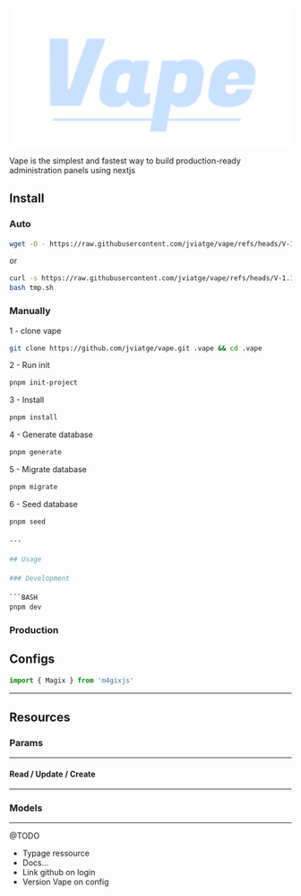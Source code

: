 <p align="center">
    <img src="/public/app/logo.svg" width="500"/><br/>
</p>

Vape is the simplest and fastest way to build production-ready administration panels using nextjs

## Install

### Auto

```BASH
wget -O - https://raw.githubusercontent.com/jviatge/vape/refs/heads/V-1.1.0/install.sh | bash
```

or

```BASH
curl -s https://raw.githubusercontent.com/jviatge/vape/refs/heads/V-1.1.0/install.sh >tmp.sh
bash tmp.sh
```

### Manually

1 - clone vape

```BASH
git clone https://github.com/jviatge/vape.git .vape && cd .vape

```

2 - Run init

```BASH
pnpm init-project

```

3 - Install

```BASH
pnpm install

```

4 - Generate database

```BASH
pnpm generate
```

5 - Migrate database

```BASH
pnpm migrate
```

6 - Seed database

````BASH
pnpm seed

---

## Usage

### Development

```BASH
pnpm dev
````

### Production

## Configs

```JAVASCRIPT
import { Magix } from 'm4gixjs'
```

---

## Resources

### Params

---

#### Read / Update / Create

---

### Models

---

@TODO

-   Typage ressource
-   Docs...
-   Link github on login
-   Version Vape on config
